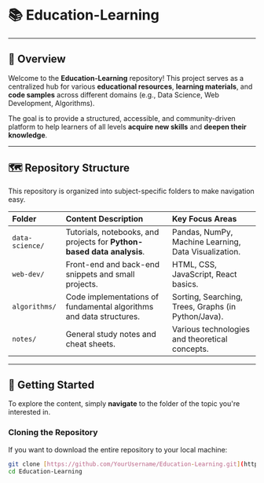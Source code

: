 # 📚 Education-Learning

---

## 🚀 Overview

Welcome to the **Education-Learning** repository! This project serves as a centralized hub for various **educational resources**, **learning materials**, and **code samples** across different domains (e.g., Data Science, Web Development, Algorithms).

The goal is to provide a structured, accessible, and community-driven platform to help learners of all levels **acquire new skills** and **deepen their knowledge**.

---

## 🗺️ Repository Structure

This repository is organized into subject-specific folders to make navigation easy.

| Folder | Content Description | Key Focus Areas |
| :--- | :--- | :--- |
| `data-science/` | Tutorials, notebooks, and projects for **Python-based data analysis**. | Pandas, NumPy, Machine Learning, Data Visualization. |
| `web-dev/` | Front-end and back-end snippets and small projects. | HTML, CSS, JavaScript, React basics. |
| `algorithms/` | Code implementations of fundamental algorithms and data structures. | Sorting, Searching, Trees, Graphs (in Python/Java). |
| `notes/` | General study notes and cheat sheets. | Various technologies and theoretical concepts. |

---

## 🎉 Getting Started

To explore the content, simply **navigate** to the folder of the topic you're interested in.

### **Cloning the Repository**

If you want to download the entire repository to your local machine:

```bash
git clone [https://github.com/YourUsername/Education-Learning.git](https://github.com/YourUsername/Education-Learning.git)
cd Education-Learning
